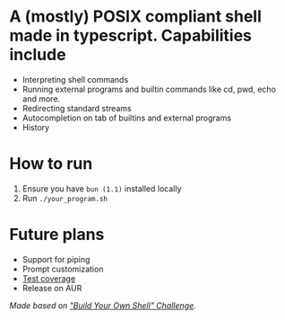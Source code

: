# A (mostly) POSIX compliant shell made in typescript. Capabilities include

- Interpreting shell commands
- Running external programs and builtin commands like cd, pwd, echo and more.
- Redirecting standard streams
- Autocompletion on tab of builtins and external programs
- History

# How to run

1. Ensure you have `bun (1.1)` installed locally
1. Run `./your_program.sh`

# Future plans

- Support for piping
- Prompt customization
- [Test coverage](https://jestjs.io/)
- Release on AUR

*Made based on
["Build Your Own Shell" Challenge](https://app.codecrafters.io/courses/shell/overview).*
